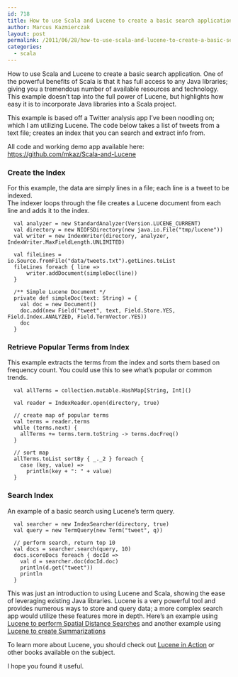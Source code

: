 ```yaml
---
id: 718
title: How to use Scala and Lucene to create a basic search application
author: Marcus Kazmierczak
layout: post
permalink: /2011/06/28/how-to-use-scala-and-lucene-to-create-a-basic-search-application/
categories:
  - scala
---
```

How to use Scala and Lucene to create a basic search application. One of the powerful benefits of Scala is that it has full access to any Java libraries; giving you a tremendous number of available resources and technology. This example doesn&rsquo;t tap into the full power of Lucene, but highlights how easy it is to incorporate Java libraries into a Scala project.

This example is based off a Twitter analysis app I&rsquo;ve been noodling on; which I am utilizing Lucene. The code below takes a list of tweets from a text file; creates an index that you can search and extract info from.

All code and working demo app available here: <https://github.com/mkaz/Scala-and-Lucene>

### Create the Index

For this example, the data are simply lines in a file; each line is a tweet to be indexed.  
The indexer loops through the file creates a Lucene document from each line and adds it to the index.

<pre><code class="scala">  val analyzer = new StandardAnalyzer(Version.LUCENE_CURRENT)
  val directory = new NIOFSDirectory(new java.io.File("tmp/lucene"))
  val writer = new IndexWriter(directory, analyzer, IndexWriter.MaxFieldLength.UNLIMITED)

  val fileLines = io.Source.fromFile("data/tweets.txt").getLines.toList
  fileLines foreach { line =&gt;
      writer.addDocument(simpleDoc(line))
  }

  /** Simple Lucene Document */
  private def simpleDoc(text: String) = {
    val doc = new Document()
    doc.add(new Field("tweet", text, Field.Store.YES, Field.Index.ANALYZED, Field.TermVector.YES))
    doc
  }
</code></pre>

### Retrieve Popular Terms from Index

This example extracts the terms from the index and sorts them based on frequency count. You could use this to see what&rsquo;s popular or common trends.

<pre><code class="scala">  val allTerms = collection.mutable.HashMap[String, Int]()

  val reader = IndexReader.open(directory, true)

  // create map of popular terms
  val terms = reader.terms
  while (terms.next) {
    allTerms += terms.term.toString -&gt; terms.docFreq()
  }

  // sort map
  allTerms.toList sortBy { _._2 } foreach {
    case (key, value) =&gt;
      println(key + ": " + value)
  }
</code></pre>

### Search Index

An example of a basic search using Lucene&rsquo;s term query.

<pre><code class="scala">  val searcher = new IndexSearcher(directory, true)
  val query = new TermQuery(new Term("tweet", q))

  // perform search, return top 10
  val docs = searcher.search(query, 10)
  docs.scoreDocs foreach { docId =&gt;
    val d = searcher.doc(docId.doc)
    println(d.get("tweet"))
    println
  }
</code></pre>

This was just an introduction to using Lucene and Scala, showing the ease of leveraging existing Java libraries. Lucene is a very powerful tool and provides numerous ways to store and query data; a more complex search app would utilize these features more in depth. Here&rsquo;s an example using [Lucene to perform Spatial Distance Searches][1] and another example using [Lucene to create Summarizations][2]

To learn more about Lucene, you should check out [Lucene in Action][3] or other books available on the subject.

I hope you found it useful.

 [1]: http://blog.fakod.eu/2010/11/02/spatial-lucene-example-in-scala/
 [2]: http://sujitpal.blogspot.com/2009/02/summarization-with-lucene.html
 [3]: http://www.amazon.com/gp/product/1933988177/ref=as_li_ss_tl?ie=UTF8&tag=mkazcom-20&linkCode=as2&camp=217145&creative=399369&creativeASIN=1933988177
